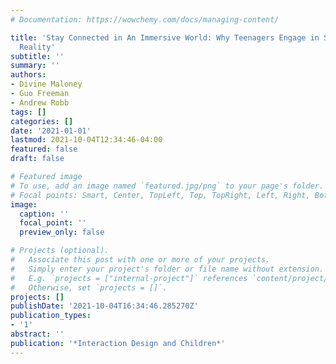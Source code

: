 ```yaml
---
# Documentation: https://wowchemy.com/docs/managing-content/

title: 'Stay Connected in An Immersive World: Why Teenagers Engage in Social Virtual
  Reality'
subtitle: ''
summary: ''
authors:
- Divine Maloney
- Guo Freeman
- Andrew Robb
tags: []
categories: []
date: '2021-01-01'
lastmod: 2021-10-04T12:34:46-04:00
featured: false
draft: false

# Featured image
# To use, add an image named `featured.jpg/png` to your page's folder.
# Focal points: Smart, Center, TopLeft, Top, TopRight, Left, Right, BottomLeft, Bottom, BottomRight.
image:
  caption: ''
  focal_point: ''
  preview_only: false

# Projects (optional).
#   Associate this post with one or more of your projects.
#   Simply enter your project's folder or file name without extension.
#   E.g. `projects = ["internal-project"]` references `content/project/deep-learning/index.md`.
#   Otherwise, set `projects = []`.
projects: []
publishDate: '2021-10-04T16:34:46.285270Z'
publication_types:
- '1'
abstract: ''
publication: '*Interaction Design and Children*'
---
```


